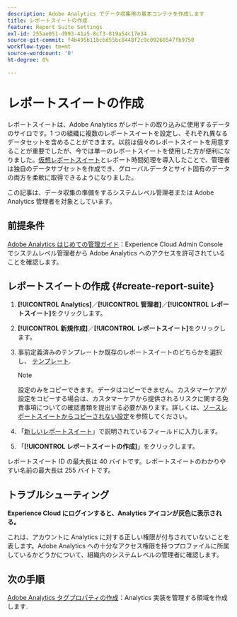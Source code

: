 ```yaml
---
description: Adobe Analytics でデータ収集用の基本コンテナを作成します
title: レポートスイートの作成
feature: Report Suite Settings
exl-id: 255ae051-d993-41a5-8cf3-819a54c17e34
source-git-commit: f4b495b11bcbd55bc8448f2c9c09268547fb9750
workflow-type: tm+mt
source-wordcount: '0'
ht-degree: 0%

---
```


# レポートスイートの作成

レポートスイートは、Adobe Analytics がレポートの取り込みに使用するデータのサイロです。1 つの組織に複数のレポートスイートを設定し、それぞれ異なるデータセットを含めることができます。以前は個々のレポートスイートを用意することが重要でしたが、今では単一のレポートスイートを使用した方が便利になりました。[仮想レポートスイート](https://experienceleague.adobe.com/docs/analytics/components/virtual-report-suites/vrs-about.html?lang=ja#virtual-report-suites)とレポート時間処理を導入したことで、管理者は独自のデータサブセットを作成でき、グローバルデータとサイト固有のデータの両方を柔軟に取得できるようになりました。

この記事は、データ収集の準備をするシステムレベル管理者または Adobe Analytics 管理者を対象としています。

## 前提条件

[Adobe Analytics はじめての管理ガイド](/help/admin/admin-console/first-admin-guide.md)：Experience Cloud Admin Console でシステムレベル管理者から Adobe Analytics へのアクセスを許可されていることを確認します。

## レポートスイートの作成 {#create-report-suite}

1. **[!UICONTROL Analytics]**／**[!UICONTROL 管理者]**／**[!UICONTROL レポートスイート]**&#x200B;をクリックします。
1. **[!UICONTROL 新規作成]**／**[!UICONTROL レポートスイート]**&#x200B;をクリックします。
1. 事前定義済みのテンプレートか既存のレポートスイートのどちらかを選択し、 [テンプレート](../c-report-suite-templates/report-suite-templates.md).

   >[!NOTE]
   >
   >設定のみをコピーできます。データはコピーできません。カスタマーケアが設定をコピーする場合は、カスタマーケアから提供されるリスクに関する免責事項についての確認書類を提出する必要があります。詳しくは、[ソースレポートスイートからコピーされない設定](/help/admin/c-manage-report-suites/c-new-report-suite/settings-not-copied-from-rs.md)を参照してください。

1. 「[新しいレポートスイート](../c-new-report-suite/new-report-suite.md)」で説明されているフィールドに入力します。
1. 「**[!UICONTROL レポートスイートの作成]**」をクリックします。

レポートスイート ID の最大長は 40 バイトです。レポートスイートのわかりやすい名前の最大長は 255 バイトです。

## トラブルシューティング

**Experience Cloud にログインすると、Analytics アイコンが灰色に表示される。**

これは、アカウントに Analytics に対する正しい権限が付与されていないことを表します。Adobe Analytics への十分なアクセス権限を持つプロファイルに所属しているかどうかについて、組織内のシステムレベルの管理者に確認します。

## 次の手順

[Adobe Analytics タグプロパティの作成](/help/implement/launch/create-analytics-property.md)：Analytics 実装を管理する領域を作成します.
